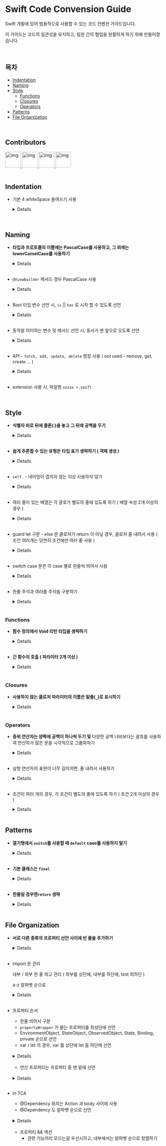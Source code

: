 # Swift Code Convension Guide
Swift 개발에 있어 범용적으로 사용할 수 있는 코드 컨벤션 가이드입니다.  

이 가이드는 코드의 일관성을 유지하고, 팀원 간의 협업을 원활하게 하기 위해 만들어졌습니다.

<br>

## 목차
- [Indentation](#indentation)
- [Naming](#naming)
- [Style](#style)
  - [Functions](#functions)
  - [Closures](#closures)
  - [Operators](#operators)
- [Patterns](#patterns)
- [File Organization](#file-organization)

<br>

## Contributors
<a href="https://github.com/kmh5038">
 <img src="https://github.com/kmh5038.png" alt="img" width="50"/>
</a>

<a href="https://github.com/JooYoungNoh">
 <img src="https://github.com/JooYoungNoh.png" alt="img" width="50"/>
</a>

<a href="https://github.com/Phangg">
 <img src="https://github.com/Phangg.png" alt="img" width="50"/>
</a>

<a href="https://github.com/hamfan524">
 <img src="https://github.com/hamfan524.png" alt="img" width="50"/>
</a>

<br>
<br>

## **Indentation**

- 기본 4 whiteSpace 들여쓰기 사용

  <details>
    
    ```swift
    if exampleCode {
      // ...
    }
    ```

  </details>

<br>

## Naming

- **타입과 프로토콜의 이름에는 PascalCase를 사용하고, 그 외에는 lowerCamelCase를 사용하기**

    <details>
    
    ```swift
    protocol SpaceThing {
      // ...
    }
    
    class SpaceFleet: SpaceThing {
    
      enum Formation {
        // ...
      }
    
      class Spaceship {
        // ...
      }
    
      var ships: [Spaceship] = []
      static let worldName: String = "Earth"
    
      func addShip(_ ship: Spaceship) {
        // ...
      }
    }
    
    let myFleet = SpaceFleet()
    ```

    </details>

    <br>
    
- `@ViewBuilder` 메서드 경우 PascalCase 사용

    <details>
    
    ```swift
    @ViewBuilder
    private func ExampleComponent() -> some View {
      ...
    }
    ```

    </details>

    <br>
    
- Bool 타입 변수 선언 시, `is` || `has` 로 시작 할 수 있도록 선언

    <details>
    
    ```swift
    var isShowing: Bool = false
    ```

    </details>

    <br>
    
- 동작을 의미하는 변수 및 메서드 선언 시, 동사가 맨 앞으로 오도록 선언

    <details>
    
    ```swift
    enum Action {
      case showDialog
      ...
    }
    ```

    </details>

    <br>
    
- API - `fetch, add, update, delete` 명칭 사용 ( not used - remove, get, create … )

    <details>
    
    ```swift
    func fetchList() {
      ...
    }
    ```

    </details>

    <br>
    
- extension 사용 시, 파일명 `xxxxx +.swift`

    <br>

## Style

- **식별자 바로 뒤에 콜론(:)을 놓고 그 뒤에 공백을 두기**

    <details>

    ```swift
    var something: String = "코드 컨벤션 만들기"
    
    func addWork(_ work: String) {
      // ...
    }
    ```

    </details>

    <br>
    
- **쉽게 추론할 수 있는 유형은 타입 표기 생략하기 ( 객체 생성 )**

    <details>
    
    ```swift
    // WRONG
    let host: Host = Host()
    
    // RIGHT
    let host = Host()
    ```
    
    ```swift
    enum Direction {
      case left
      case right
    }
    
    func someDirection() -> Direction {
      // WRONG
      return Direction.left
    
      // RIGHT
      return .left
    }
    ```

    </details>

    <br>
    
- `self.` - 네이밍이 겹치지 않는 이상 사용하지 않기

    <details>
    
    ```swift
    final class Listing {
      init(capacity: Int, allowsPets: Bool) {
      // WRONG
      self.capacity = capacity
      self.isFamilyFriendly = !allowsPets // `self.` not required here
    
      // RIGHT
      self.capacity = capacity
      isFamilyFriendly = !allowsPets
      }
    
      private let isFamilyFriendly: Bool
      private var capacity: Int
    
      private func increaseCapacity(by amount: Int) {
      // WRONG
      self.capacity += amount
    
      // RIGHT
      capacity += amount
    
      // WRONG
      self.save()
    
      // RIGHT
      save()
      }
    }
    ```

    </details>

    <br>
    
- 여러 줄이 있는 배열은 각 괄호가 별도의 줄에 있도록 하기 ( 배열 속성 2개 이상의 경우 )

    <details>
    
    ```swift
    // WRONG
    let rowContent = [listingUrgencyDatesRowContent(),
                      listingUrgencyBookedRowContent(),
                      listingUrgencyBookedShortRowContent()]
    
    // RIGHT
    let rowContent = [
      listingUrgencyDatesRowContent(),
      listingUrgencyBookedRowContent(),
      listingUrgencyBookedShortRowContent()
    ]
    ```

    </details>

    <br>
    
- guard let 구문 - else 문 클로저가 return 이 아닐 경우, 클로저 줄 내려서 사용 
( 조건 여러개는 당연히 조건에만 여러 줄 사용 )

    <details>
    
    ```swift
    guard let xxxx = xxxx else { return }
    
    guard let xxxx = xxxx,
      xxxx.sdsda.isEmpty,
      xxxx.ssss.isEmpty else { return }
    
    guard let xxxx = xxxx else { 
      throw abcdError.aaaaa
    }
    ```

    </details>

    <br>
    
- switch case 문은 각 case 별로 한줄씩 띄어서 사용

    <details>
    
    ```swift
    func handle(_ action: SpaceshipAction) {
      switch action {
    	  
      case .engageWarpDrive:
      warpDrive.engage()
    	
      case .enableArtificialGravity:
      artificialGravityEngine.enable(strength: .oneG)
    	
      case .scanPlanet(let planet):
      scanner.scan(planet)
    	
      case .handleIncomingEnergyBlast:
      energyShields.engage()
      }
    }
    ```

    </details>

    <br>
    
- 한줄 주석과 여러줄 주석을 구분하기

    <details>
    
    ```swift
    한줄 주석
    //
    
    여러줄 주석
    ///
    ```

    </details>

    <br>
    

### Functions

- **함수 정의에서 Void 리턴 타입을 생략하기**

    <details>
    
    ```swift
    // WRONG
    func doSomething() -> Void {
      ...
    }
    
    // RIGHT
    func doSomething() {
      ...
    }
    ```

    </details>

    <br>
    
- **긴 함수의 호출 ( 파라미터 2개 이상 )**

    <details>
    
    ```swift
    // WRONG
    universe.generateStars(at: location, count: 5, color: starColor, withAverageDistance: 4)
    
    // WRONG
    universe.generateStars(at: location,
                           count: 5,
                           color: starColor,
                           withAverageDistance: 4)
                           
    // RIGHT
    universe.generateStars(
      at: location,
      count: 5,
      color: starColor,
      withAverageDistance: 4
    )
    ```
    
    ```swift
    // RIGHT
    func generateStars(
      at location: Point,
      count: Int,
      color: StarColor,
      withAverageDistance averageDistance: Float
    ) async throws -> String {
      populateUniverse()
    }
    
    // RIGHT
    func generateStars(
      at location: Point,
      count: Int,
      color: StarColor,
      withAverageDistance averageDistance: Float
    ) {
      populateUniverse()
    }
    ```

    </details>
    
    <br>

### **Closures**

- **사용하지 않는 클로저 파라미터의 이름은 밑줄(`_`)로 표시하기**

    <details>
    
    ```swift
    // WRONG
    someAsyncThing() { argument1, argument2, argument3 in
      print(argument3)
    }
    
    // RIGHT
    someAsyncThing() { _, _, argument3 in
      print(argument3)
    }
    ```

    </details>

    <br>
    
### **Operators**

- **중위 연산자는 양쪽에 공백이 하나씩 두기 및** 다양한 공백 너비보다는 괄호를 사용하여 연산자가 많은 문을 시각적으로 그룹화하기

    <details>
    
    ```swift
    // WRONG
    let capacity = 1+2
    let capacity = currentCapacity   ?? 0
    let mask = (UIAccessibilityTraitButton|UIAccessibilityTraitSelected)
    let capacity=newCapacity
    let latitude = region.center.latitude - region.span.latitudeDelta/2.0
    
    // RIGHT
    let capacity = 1 + 2
    let capacity = currentCapacity ?? 0
    let mask = (UIAccessibilityTraitButton | UIAccessibilityTraitSelected)
    let capacity = newCapacity
    let latitude = region.center.latitude - (region.span.latitudeDelta / 2.0)
    ```

    </details>
    
    <br>
    
- 삼항 연산자의 표현이 너무 길어지면, 줄 내려서 사용하기

    <details>
    
    ```swift
    let xx = ab ? a : b
    
    let destinationPlanet = solarSystem.hasPlanetsInHabitableZone ?
        solarSystem.planetsInHabitableZone.first :
        solarSystem.uninhabitablePlanets.first
    ```

    </details>
    
    <br>
    
- 조건이 여러 개의 경우, 각 조건이 별도의 줄에 있도록 하기 ( 조건 2개 이상의 경우 )

    <details>
    
    ```swift
    // WRONG
    if selectImage != userSaveImage && userNickname != nickname && userManager.uid != "" {
      // ...
    }
    
    // RIGHT
    if selectImage != userSaveImage &&
       userNickname != nickname && 
       userManager.uid != "" {
      // ...
    }
    ```

    </details>
    
    <br>

## Patterns

- **열거형에서 `switch`를 사용할 때 `default` case를 사용하지 말기**

    <details>
    
    ```swift
    // WRONG
    switch trafficLight {
      case .greenLight:
      // Move your vehicle
      default:
      // Stop your vehicle
    }
    
    // RIGHT
    switch trafficLight {
      case .greenLight:
      // Move your vehicle
      case .yellowLight, .redLight:
      // Stop your vehicle
    }
    ```

    </details>

    <br>
    
- **기본 클래스는 `final`**

    <details>
    
    ```swift
    // WRONG
    class SettingsRepository {
      // ...
    }
    
    // RIGHT
    final class SettingsRepository {
      // ...
    }
    ```

    </details>
    
    <br>
    
- **한줄일 경우엔`return` 생략**

    <details>
    
    ```swift
    // WRONG
    ["1", "2", "3"].compactMap { return Int($0) }
    
    var size: CGSize {
      return CGSize(
      width: 100.0,
      height: 100.0)
    }
    
    func makeInfoAlert(message: String) -> UIAlertController {
      return UIAlertController(
      title: "ℹ️ Info",
      message: message,
      preferredStyle: .alert)
    }
    
    var alertTitle: String {
      if issue.severity == .critical {
        return "💥 Critical Error"
      } else {
        return "ℹ️ Info"
    }
    
    func type(of planet: Planet) -> PlanetType {
      switch planet {
      case .mercury, .venus, .earth, .mars:
        return .terrestrial
      case .jupiter, .saturn, .uranus, .neptune:
        return .gasGiant
      }
    }
    
    // RIGHT
    ["1", "2", "3"].compactMap { Int($0) }
    
    var size: CGSize {
      CGSize(
      width: 100.0,
      height: 100.0)
    }
    
    func makeInfoAlert(message: String) -> UIAlertController {
      UIAlertController(
      title: "ℹ️ Info",
      message: message,
      preferredStyle: .alert)
    }
    
    var alertTitle: String {
      if issue.severity == .critical {
        "💥 Critical Error"
      } else {
        "ℹ️ Info"
    }
    
    func type(of planet: Planet) -> PlanetType {
      switch planet {
      case .mercury, .venus, .earth, .mars:
        .terrestrial
      case .jupiter, .saturn, .uranus, .neptune:
        .gasGiant
      }
    }
    ```

    </details>

    <br>
    

## **File Organization**

- **서로 다른 종류의 프로퍼티 선언 사이에 빈 줄을 추가하기**

    <details>
    
    ```swift
    // WRONG
    static let gravityEarth: CGFloat = 9.8
    static let gravityMoon: CGFloat = 1.6
    var gravity: CGFloat
    
    // RIGHT
    static let gravityEarth: CGFloat = 9.8
    static let gravityMoon: CGFloat = 1.6
    
    var gravity: CGFloat
    ```

    </details>

    <br>
    
- import 문 관리
    
    내부 / 외부 한 줄 띄고 관리 ( 외부를 상단에, 내부를 하단에, test 최하단 )
    
    a-z 알파벳 순으로

    <details>
    
    ```swift
    import Constellation
    import DLSPrimitives
    import Epoxy
    
    import Foundation
    
    @testable import Epoxy
    ```

    </details>
    
    <br>
    
- 프로퍼티 순서
    - 한줄 띄어서 구분
    - `propertyWrapper` 가 붇는 프로퍼티를 최상단에 선언
    - EnvironmentObject, StateObject, ObservedObject, State, Binding, private 순으로 선언
    - var / let 의 경우, var 를 상단에 let 을 하단에 선언

    <br>
    
    <details>
    
    ```swift
    struct xxx {
      @EnvironmentObject var ...
    		
      @StateObject var ...
    		
      @ObservedObject var ...
    		
      @State var ...
    		
      @Binding var ...
    	
      @Presents var ppp: ... 
    		
      private var ...
    
      var aaa
      var bbb
      var ccc
    		
      let ddd
      let eee
    }
    ```

    </details>

    <br>
    
    - 연산 프로퍼티는 프로퍼티 중 맨 밑에 선언

    <br>

    <details>
    
    ```swift
    // WRONG
    var atmosphere: Atmosphere {
      didSet {
        print("oh my god, the atmosphere changed")
      }
    }
    var gravity: CGFloat
    
    // RIGHT
    var gravity: CGFloat
    var atmosphere: Atmosphere {
      didSet {
        print("oh my god, the atmosphere changed")
      }
    }
    ```

    </details>
    
    <br>
    
- In TCA
    - @Dependency 위치는 Action 과 body 사이에 사용
    - @Dependency 도 알파벳 순으로 선언

    <br>

    <details>
      
    ```swift
    enum Action {
      ...
    }
    
    @Dependency(\.dismiss) var dismiss
    @Dependency(\.swiftDataService) var swiftData
    
    var body: some ReducerOf<Self> {
    ```

    </details>

    <br>
    
    - 프로퍼티 && 액션
        - 관련 기능끼리 모으는걸 우선시하고, 내부에서는 알파벳 순으로 정렬하기
